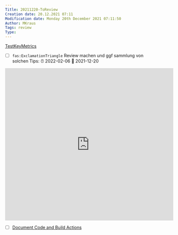 ```yaml
---
Title: 20211220-ToReview
Creation date: 20.12.2021 07:11
Modification date: Monday 20th December 2021 07:11:50
Author: MKraus
Tags: review
Type: 
---
```


[TestKeyMetrics](https://dzone.com/articles/5-key-metrics-in-test-automation-and-how-to-track)

- [ ] `fas:ExclamationTriangle` Review machen und ggf sammlung von solchen Tips: ⏰ 2022-02-06  📅 2021-12-20 
<iframe border=0 frameborder=0 height=500 width=550  
 src="https://dzone.com/articles/5-key-metrics-in-test-automation-and-how-to-track"></iframe>
 
 - [ ] [Document Code and Build Actions](https://blog.taranissoftware.com/document-your-net-code-with-docfx-and-github-actions)